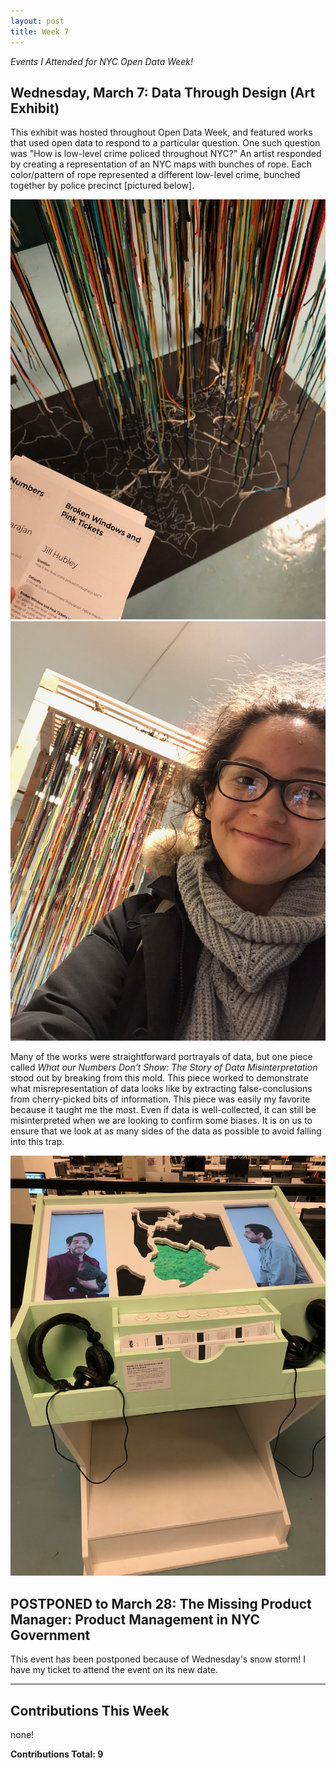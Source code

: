 ```yaml
---
layout: post
title: Week 7
---
```


_Events I Attended for NYC Open Data Week!_  

## Wednesday, March 7: Data Through Design (Art Exhibit)  

This exhibit was hosted throughout Open Data Week, and featured works that used open data to respond to a particular question. One such question was "How is low-level crime policed throughout NYC?" An artist responded by creating a representation of an NYC maps with bunches of rope. Each color/pattern of rope represented a different low-level crime, bunched together by police precinct [pictured below].

![rope-1](../images/rope-1.jpg)
![rope-2](../images/rope-2.jpg)

Many of the works were straightforward portrayals of data, but one piece called _What our Numbers Don't Show: The Story of Data Misinterpretation_ stood out by breaking from this mold. This piece worked to demonstrate what misrepresentation of data looks like by extracting false-conclusions from cherry-picked bits of information. This piece was easily my favorite because it taught me the most. Even if data is well-collected, it can still be misinterpreted when we are looking to confirm some biases. It is on us to ensure that we look at as many sides of the data as possible to avoid falling into this trap.

![mis-1](../images/mis-1.jpg)

## POSTPONED to March 28: The Missing Product Manager: Product Management in NYC Government

This event has been postponed because of Wednesday's snow storm! I have my ticket to attend the event on its new date.

---

## Contributions This Week

none!

**Contributions Total: 9**
